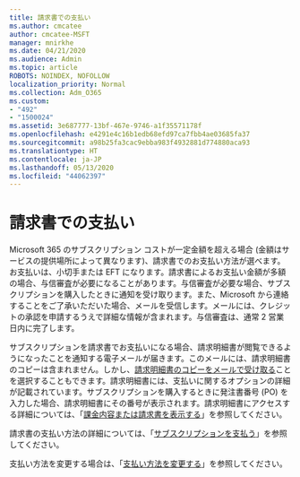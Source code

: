 ```yaml
---
title: 請求書での支払い
ms.author: cmcatee
author: cmcatee-MSFT
manager: mnirkhe
ms.date: 04/21/2020
ms.audience: Admin
ms.topic: article
ROBOTS: NOINDEX, NOFOLLOW
localization_priority: Normal
ms.collection: Adm_O365
ms.custom:
- "492"
- "1500024"
ms.assetid: 3e687777-13bf-467e-9746-a1f35571178f
ms.openlocfilehash: e4291e4c16b1edb68efd97ca7fbb4ae03685fa37
ms.sourcegitcommit: a98b25fa3cac9ebba983f4932881d774880aca93
ms.translationtype: HT
ms.contentlocale: ja-JP
ms.lasthandoff: 05/13/2020
ms.locfileid: "44062397"
---
```

# <a name="pay-by-invoice"></a>請求書での支払い

Microsoft 365 のサブスクリプション コストが一定金額を超える場合 (金額はサービスの提供場所によって異なります)、請求書でのお支払い方法が選べます。お支払いは、小切手または EFT になります。請求書によるお支払い金額が多額の場合、与信審査が必要になることがあります。与信審査が必要な場合、サブスクリプションを購入したときに通知を受け取ります。また、Microsoft から連絡することをご了承いただいた場合、メールを受信します。メールには、クレジットの承認を申請するうえで詳細な情報が含まれます。与信審査は、通常 2 営業日内に完了します。
  
サブスクリプションを請求書でお支払いになる場合、請求明細書が閲覧できるようになったことを通知する電子メールが届きます。このメールには、請求明細書のコピーは含まれません。しかし、[請求明細書のコピーをメールで受け取る](https://docs.microsoft.com/microsoft-365/commerce/billing-and-payments/pay-for-your-subscription#receive-a-copy-of-your-billing-statement-in-email)ことを選択することもできます。請求明細書には、支払いに関するオプションの詳細が記載されています。サブスクリプションを購入するときに発注書番号 (PO) を入力した場合、請求明細書にその番号が表示されます。請求明細書にアクセスする詳細については、「[課金内容または請求書を表示する](https://docs.microsoft.com/microsoft-365/commerce/billing-and-payments/view-your-bill-or-invoice)」を参照してください。
  
請求書の支払い方法の詳細については、「[サブスクリプションを支払う](https://docs.microsoft.com/microsoft-365/commerce/billing-and-payments/pay-for-your-subscription)」を参照してください。
  
支払い方法を変更する場合は、「[支払い方法を変更する](https://docs.microsoft.com/microsoft-365/commerce/billing-and-payments/change-payment-method)」を参照してください。
